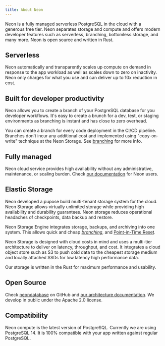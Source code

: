 ```yaml
---
title: About Neon
---
```


Neon is a fully managed serverless PostgreSQL in the cloud with a generous free tier. 
Neon separates storage and compute and offers modern developer features such as serverless, branching, bottomless storage, and many more.
Neon is open source and written in Rust.

## Serverless

Neon automatically and transparently scales up compute on demand in response to the app workload as well as scales down to zero on inactivity. 
Neon only charges for what you use and can deliver up to 10x reduction in cost.


## Built for developer productivity

Neon allows you to create a branch of your PostgreSQL database for you developer workflows. It's easy to create a brunch for a dev, test, or staging environments
as branching is instant and has close to zero overhead.

You can create a branch for every code deployment in the CI/CD pipeline.
Branches don’t incur any additional cost and implemented using "copy-on-write" technique at the Neon Storage. See [branching](#branches-coming-soon) for more info.

## Fully managed

Neon cloud service provides high availability without any administrative, maintenance, or scaling burden. Check [our documentation](../getting_started) for Neon users.

## Elastic Storage

Neon developed a pupose build multi-tenant storage system for the cloud. Neon Storage allows virtually unlimited storage while providing high availability and durability guarantees. 
Neon storage reduces operational headaches of checkpoints, data backup and restore.

Neon Storage Engine integrates storage, backups, and archiving into one system. This allows quick and cheap [_branching_](../concepts#branches-coming-soon), and [Point-in-Time Reset](../concepts#point-in-time-reset).

Neon Storage is designed with cloud costs in mind and uses a multi-tier architecture to deliver on latency, throughput, and cost. 
It integrates a cloud object store such as S3 to push cold data to the cheapest storage medium and locally attached SSDs for low latency high performance data.

Our storage is written in the Rust for maximum performance and usability.

## Open Source

Check [neondatabase](https://github.com/neondatabase/neon) on GitHub and [our architecture documentation](../../storage-engine/architecture-overview). We develop in public under the Apache 2.0 license.

## Compatibility

Neon compute is the latest version of PostgreSQL. Currently we are using PostgreSQL 14. It is 100% compatible with your app written against regular PostgreSQL.
